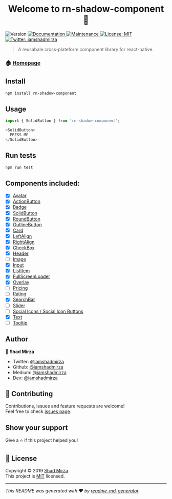 <h1 align="center">Welcome to rn-shadow-component 👋</h1>
<p>
  <img alt="Version" src="https://img.shields.io/badge/version-1.0.0-blue.svg?cacheSeconds=2592000" />
  <a href="https://github.com/iamshadmirza/rn-shadow-component#readme">
    <img alt="Documentation" src="https://img.shields.io/badge/documentation-yes-brightgreen.svg" target="_blank" />
  </a>
  <a href="https://github.com/iamshadmirza/rn-shadow-component/graphs/commit-activity">
    <img alt="Maintenance" src="https://img.shields.io/badge/Maintained%3F-yes-green.svg" target="_blank" />
  </a>
  <a href="https://github.com/iamshadmirza/rn-shadow-component/blob/master/LICENSE">
    <img alt="License: MIT" src="https://img.shields.io/badge/License-MIT-yellow.svg" target="_blank" />
  </a>
  <a href="https://twitter.com/iamshadmirza">
    <img alt="Twitter: iamshadmirza" src="https://img.shields.io/twitter/follow/iamshadmirza.svg?style=social" target="_blank" />
  </a>
</p>

> A reusabale cross-plateform component library for react-native.

### 🏠 [Homepage](https://github.com/iamshadmirza/rn-shadow-component#readme)

## Install

```sh
npm install rn-shadow-component
```

## Usage

```javascript
import { SolidButton } from 'rn-shadow-component';

<SolidButton>
  PRESS ME
</SolidButton>

```

## Run tests

```sh
npm run test
```

## Components included:

- [x] [Avatar](Avatar/Avatar.js)
- [x] [ActionButton](ActionButton/ActionButton.js)
- [x] [Badge](Badge/Badge.js)
- [x] [SolidButton](SolidButton/SolidButton.js)
- [x] [RoundButton](RoundButton/RoundButton.js)
- [x] [OutlineButton](OutlineButton/OutlineButton.js)
- [x] [Card](Card/Card.js)
- [x] [LeftAlign](LeftAlign/LeftAlign.js)
- [x] [RightAlign](RightAlign/RightAlign.js)
- [x] [CheckBox](CheckBox/CheckBox.js)
- [x] [Header](Header/Header.js)
- [ ] [Image]()
- [x] [Input](Input/Input.js)
- [x] [ListItem](ListItem/ListItem.js)
- [x] [FullScreenLoader](FullScreenLoader/FullScreenLoader.js)
- [x] [Overlay](Overlay/Overlay.js)
- [ ] [Pricing]()
- [ ] [Rating]()
- [x] [SearchBar](SearchBar/SearchBar.js)
- [ ] [Slider]()
- [ ] [Social Icons / Social Icon Buttons]()
- [x] [Text](Text/Text.js)
- [ ] [Tooltip]()

## Author

👤 **Shad Mirza**

* Twitter: [@iamshadmirza](https://twitter.com/iamshadmirza)
* Github: [@iamshadmirza](https://github.com/iamshadmirza)
* Medium: [@iamshadmirza](https://medium.com/@iamshadmirza)
* Dev: [@iamshadmirza](https://dev.to/iamshadmirza)

## 🤝 Contributing

Contributions, issues and feature requests are welcome!<br />Feel free to check [issues page](https://github.com/iamshadmirza/rn-shadow-component/issues).

## Show your support

Give a ⭐️ if this project helped you!

## 📝 License

Copyright © 2019 [Shad Mirza](https://github.com/iamshadmirza).<br />
This project is [MIT](https://github.com/iamshadmirza/rn-shadow-component/blob/master/LICENSE) licensed.

***
_This README was generated with ❤️ by [readme-md-generator](https://github.com/kefranabg/readme-md-generator)_